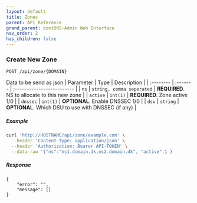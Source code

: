 ```yaml
---
layout: default
title: Zones
parent: API Reference
grand_parent: bootDNS-Admin Web Interface
nav_order: 2
has_children: false
---
```


### Create New Zone

```http
POST /api/zone/{DOMAIN}
```

Data to be send as json
| Parameter | Type     | Description                |
| :-------- | :------- | :------------------------- |
| `ns` | `string, comma seperated` | **REQUIRED**. NS to allocate to this new zone |
| `active` | `int(1)` | **REQUIRED**. Zone active 1/0 |
| `dnssec` | `int(1)` | **OPTIONAL**. Enable DNSSEC 1/0 |
| `dsu` | `string` | **OPTIONAL**. Which DSU to use with DNSSEC (if any) |

##### Example
```bash
curl 'http://HOSTNAME/api/zone/example.com' \
  --header 'Content-Type: application/json' \
  --header 'Authorization: Bearer API-TOKEN' \
  --data-raw '{"ns":"ns1.domain.dk,ns2.domain.dk", "active":1 }
```

##### Response
```
{
    "error": "",
    "message": []
}
```
